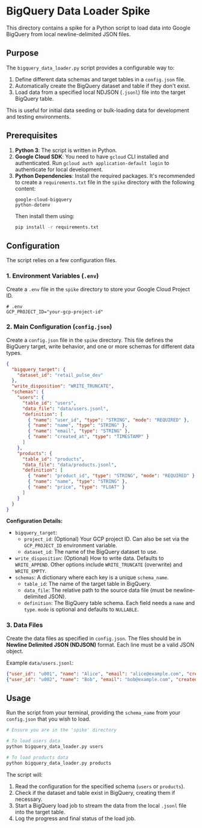 # BigQuery Data Loader Spike

This directory contains a spike for a Python script to load data into Google BigQuery from local newline-delimited JSON files.

## Purpose

The `bigquery_data_loader.py` script provides a configurable way to:
1.  Define different data schemas and target tables in a `config.json` file.
2.  Automatically create the BigQuery dataset and table if they don't exist.
3.  Load data from a specified local NDJSON (`.jsonl`) file into the target BigQuery table.

This is useful for initial data seeding or bulk-loading data for development and testing environments.

## Prerequisites

1.  **Python 3**: The script is written in Python.
2.  **Google Cloud SDK**: You need to have `gcloud` CLI installed and authenticated. Run `gcloud auth application-default login` to authenticate for local development.
3.  **Python Dependencies**: Install the required packages. It's recommended to create a `requirements.txt` file in the `spike` directory with the following content:
    ```
    google-cloud-bigquery
    python-dotenv
    ```
    Then install them using:
    ```bash
    pip install -r requirements.txt
    ```

## Configuration

The script relies on a few configuration files.

### 1. Environment Variables (`.env`)

Create a `.env` file in the `spike` directory to store your Google Cloud Project ID.

```
# .env
GCP_PROJECT_ID="your-gcp-project-id"
```

### 2. Main Configuration (`config.json`)

Create a `config.json` file in the `spike` directory. This file defines the BigQuery target, write behavior, and one or more schemas for different data types.

```json
{
  "bigquery_target": {
    "dataset_id": "retail_pulse_dev"
  },
  "write_disposition": "WRITE_TRUNCATE",
  "schemas": {
    "users": {
      "table_id": "users",
      "data_file": "data/users.jsonl",
      "definition": [
        { "name": "user_id", "type": "STRING", "mode": "REQUIRED" },
        { "name": "name", "type": "STRING" },
        { "name": "email", "type": "STRING" },
        { "name": "created_at", "type": "TIMESTAMP" }
      ]
    },
    "products": {
      "table_id": "products",
      "data_file": "data/products.jsonl",
      "definition": [
        { "name": "product_id", "type": "STRING", "mode": "REQUIRED" },
        { "name": "name", "type": "STRING" },
        { "name": "price", "type": "FLOAT" }
      ]
    }
  }
}
```

**Configuration Details:**
*   `bigquery_target`:
    *   `project_id`: (Optional) Your GCP project ID. Can also be set via the `GCP_PROJECT_ID` environment variable.
    *   `dataset_id`: The name of the BigQuery dataset to use.
*   `write_disposition`: (Optional) How to write data. Defaults to `WRITE_APPEND`. Other options include `WRITE_TRUNCATE` (overwrite) and `WRITE_EMPTY`.
*   `schemas`: A dictionary where each key is a unique `schema_name`.
    *   `table_id`: The name of the target table in BigQuery.
    *   `data_file`: The relative path to the source data file (must be newline-delimited JSON).
    *   `definition`: The BigQuery table schema. Each field needs a `name` and `type`. `mode` is optional and defaults to `NULLABLE`.

### 3. Data Files

Create the data files as specified in `config.json`. The files should be in **Newline Delimited JSON (NDJSON)** format. Each line must be a valid JSON object.

Example `data/users.jsonl`:
```json
{"user_id": "u001", "name": "Alice", "email": "alice@example.com", "created_at": "2023-01-15T10:00:00Z"}
{"user_id": "u002", "name": "Bob", "email": "bob@example.com", "created_at": "2023-01-16T11:30:00Z"}
```

## Usage

Run the script from your terminal, providing the `schema_name` from your `config.json` that you wish to load.

```bash
# Ensure you are in the 'spike' directory

# To load users data
python bigquery_data_loader.py users

# To load products data
python bigquery_data_loader.py products
```

The script will:
1.  Read the configuration for the specified schema (`users` or `products`).
2.  Check if the dataset and table exist in BigQuery, creating them if necessary.
3.  Start a BigQuery load job to stream the data from the local `.jsonl` file into the target table.
4.  Log the progress and final status of the load job.